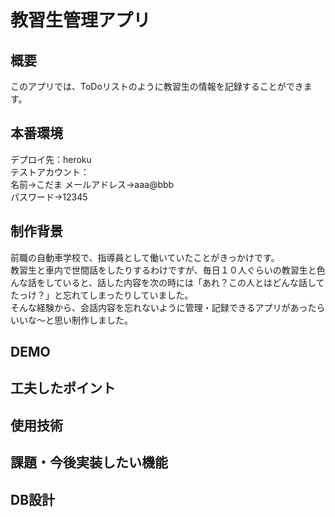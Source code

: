 # 教習生管理アプリ  

## 概要
このアプリでは、ToDoリストのように教習生の情報を記録することができます。

## 本番環境
デプロイ先：heroku  
テストアカウント：  
名前→こだま
メールアドレス→aaa@bbb  
パスワード→12345


## 制作背景
前職の自動車学校で、指導員として働いていたことがきっかけです。  
教習生と車内で世間話をしたりするわけですが、毎日１０人ぐらいの教習生と色んな話をしていると、話した内容を次の時には「あれ？この人とはどんな話してたっけ？」と忘れてしまったりしていました。  
そんな経験から、会話内容を忘れないように管理・記録できるアプリがあったらいいな〜と思い制作しました。

## DEMO

## 工夫したポイント

## 使用技術

## 課題・今後実装したい機能

## DB設計
